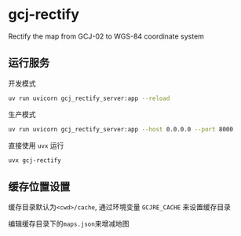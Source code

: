 # gcj-rectify

Rectify the map from GCJ-02 to WGS-84 coordinate system

## 运行服务

开发模式 
```bash
uv run uvicorn gcj_rectify_server:app --reload
```

生产模式
```bash
uv run uvicorn gcj_rectify_server:app --host 0.0.0.0 --port 8000
```

直接使用 `uvx` 运行

```bash
uvx gcj-rectify
```

## 缓存位置设置

缓存目录默认为`<cwd>/cache`, 通过环境变量 `GCJRE_CACHE` 来设置缓存目录

编辑缓存目录下的`maps.json`来增减地图